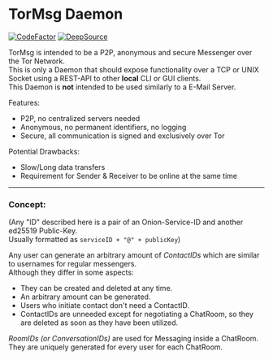 # TorMsg Daemon

[![CodeFactor](https://www.codefactor.io/repository/github/craumix/tormsg/badge)](https://www.codefactor.io/repository/github/craumix/tormsg)
[![DeepSource](https://deepsource.io/gh/Craumix/tormsg.svg/?label=active+issues&show_trend=true)](https://deepsource.io/gh/Craumix/tormsg/?ref=repository-badge)

TorMsg is intended to be a P2P, anonymous and secure Messenger over the Tor Network.  
This is only a Daemon that should expose functionality over a TCP or UNIX Socket using a REST-API to other **local** CLI or GUI clients.  
This Daemon is **not** intended to be used similarly to a E-Mail Server.

Features:
- P2P, no centralized servers needed
- Anonymous, no permanent identifiers, no logging
- Secure, all communication is signed and exclusively over Tor

Potential Drawbacks:
- Slow/Long data transfers
- Requirement for Sender & Receiver to be online at the same time

<hr>

### Concept:
(Any "ID" described here is a pair of an Onion-Service-ID and another ed25519 Public-Key.  
Usually formatted as `serviceID + "@" + publicKey`)

Any user can generate an arbitrary amount of *ContactIDs* which are similar to usernames for regular messengers.  
Although they differ in some aspects:
- They can be created and deleted at any time.
- An arbitrary amount can be generated.
- Users who initiate contact don't need a ContactID.
- ContactIDs are unneeded except for negotiating a ChatRoom, so they are deleted as soon as they have been utilized.

*RoomIDs (or ConversationIDs)* are used for Messaging inside a ChatRoom. They are uniquely generated for every user for each ChatRoom.
